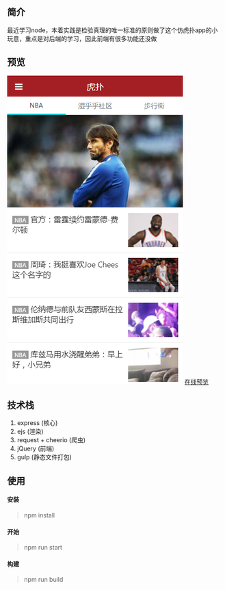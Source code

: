 ## 简介

最近学习node，本着实践是检验真理的唯一标准的原则做了这个仿虎扑app的小玩意，重点是对后端的学习，因此前端有很多功能还没做

## 预览

![预览](https://github.com/Alkaids/node-blog/blob/master/preview.png)
[在线预览](http://mynodehupu.top:9000/)
## 技术栈
 1. express (核心)
 2. ejs (渲染)
 3. request + cheerio (爬虫)
 4. jQuery (前端)
 5. gulp (静态文件打包)
 
## 使用

#### 安装
> npm install

#### 开始
> npm run start 

#### 构建
> npm run build
